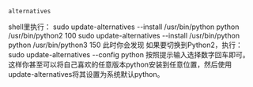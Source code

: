 `alternatives`

shell里执行：
sudo update-alternatives --install /usr/bin/python python /usr/bin/python2 100
sudo update-alternatives --install /usr/bin/python python /usr/bin/python3 150
此时你会发现
如果要切换到Python2，执行：
sudo update-alternatives --config python
按照提示输入选择数字回车即可。
这样你甚至可以将自己喜欢的任意版本python安装到任意位置，然后使用update-alternatives将其设置为系统默认python。